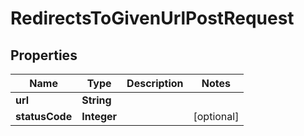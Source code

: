 

# RedirectsToGivenUrlPostRequest


## Properties

| Name | Type | Description | Notes |
|------------ | ------------- | ------------- | -------------|
|**url** | **String** |  |  |
|**statusCode** | **Integer** |  |  [optional] |



